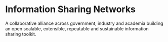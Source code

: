 # Information Sharing Networks

A collaborative alliance across government, industry and academia building an open scalable, extensible, repeatable and sustainable information sharing toolkit.

